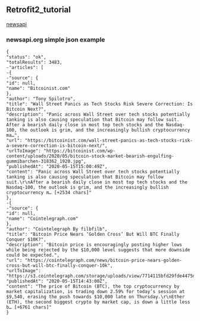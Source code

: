  ## Retrofit2_tutorial
[newsapi](https://newsapi.org/)
 ### newsapi.org simple json example   
    {
    "status": "ok",
    "totalResults": 3483,
    -"articles": [
    -{
    -"source": {
    "id": null,
    "name": "Bitcoinist.com"
    },
    "author": "Tony Spilotro",
    "title": "Wall Street Panics as Tech Stocks Risk Severe Correction: Is Bitcoin Next?",
    "description": "Panic across Wall Street over tech stocks potentially tanking is also causing speculation that Bitcoin may follow suit. After a bearish daily close in most top tech stocks and the Nasdaq-100, the outlook is grim, and the increasingly bullish cryptocurrency ma…",
    "url": "https://bitcoinist.com/wall-street-panics-as-tech-stocks-risk-a-severe-correction-is-bitcoin-next/",
    "urlToImage": "https://bitcoinist.com/wp-content/uploads/2020/05/bitcoin-stock-market-bearish-engulfing-gummibarchen-318362_1920.jpg",
    "publishedAt": "2020-05-15T15:00:49Z",
    "content": "Panic across Wall Street over tech stocks potentially tanking is also causing speculation that Bitcoin may follow suit.\r\nAfter a bearish daily close in most top tech stocks and the Nasdaq-100, the outlook is grim, and the increasingly bullish cryptocurrency m… [+2534 chars]"
    },
    -{
    -"source": {
    "id": null,
    "name": "Cointelegraph.com"
    },
    "author": "Cointelegraph By filbfilb",
    "title": "Bitcoin Price Nears ‘Golden Cross’ But Will BTC Finally Conquer $10K?",
    "description": "Bitcoin price is encouragingly posting higher lows while being rejected by the $10,000 level suggests that more downside could be expected.",
    "url": "https://cointelegraph.com/news/bitcoin-price-nears-golden-cross-but-will-btc-finally-conquer-10k",
    "urlToImage": "https://s3.cointelegraph.com/storage/uploads/view/7714115bfd29fde4475d045e591d4dbf.jpg",
    "publishedAt": "2020-05-15T14:43:00Z",
    "content": "The price of Bitcoin (BTC), the top cryptocurrency by market capitalization, is trading down 2.59% for today’s session at $9,540, erasing the push towards $10,000 late on Thursday.\r\nEther (ETH), the second biggest crypto by market cap, is down a little less b… [+6761 chars]"
    }

